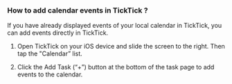 ### How to add calendar events in TickTick ?

If you have already displayed events of your local calendar in TickTick, you can add events directly in TickTick.

1. Open TickTick on your iOS device and slide the screen to the right. Then tap the "Calendar” list.

2. Click the Add Task \(“+”\) button at the bottom of the task page to add events to the calendar.

